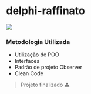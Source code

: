 # delphi-raffinato
<img src="https://img.shields.io/static/v1?label=DELPHI&message=Application&color=red&style=for-the-badge&logo=DELPHI"/>

### Metodologia Utilizada
- Utilização de POO
- Interfaces
- Padrão de projeto Observer
- Clean Code
  
> Projeto finalizado :warning: 
 

